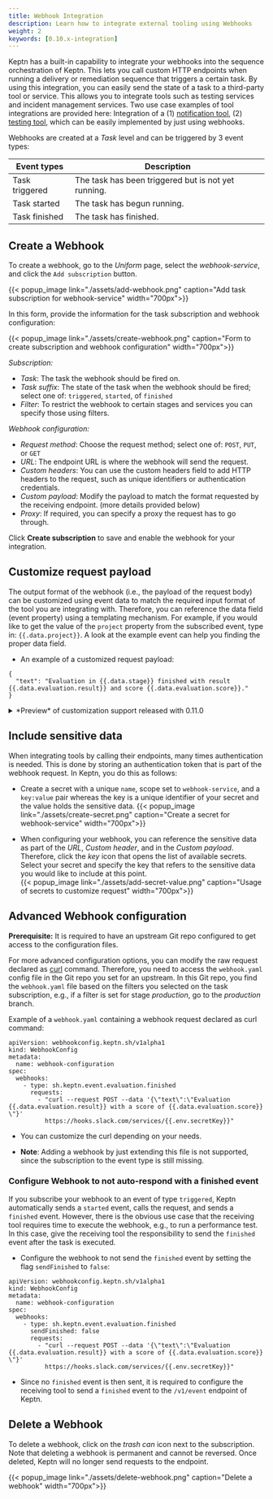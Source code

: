 ```yaml
---
title: Webhook Integration
description: Learn how to integrate external tooling using Webhooks
weight: 2
keywords: [0.10.x-integration]
---
```


Keptn has a built-in capability to integrate your webhooks into the sequence orchestration of Keptn. This lets you call custom HTTP endpoints when running a delivery or remediation sequence that triggers a certain task. By using this integration, you can easily send the state of a task to a third-party tool or service. This allows you to integrate tools such as testing services and incident management services. Two use case examples of tool integrations are provided here: Integration of a (1) [notification tool](../how_integrate/#notification-tools), (2) [testing tool](../how_integrate/#testing-tools), which can be easily implemented by just using webhooks.    

Webhooks are created at a *Task* level and can be triggered by 3 event types: 

| Event types     | Description                                           |
|---------------- |-----------------------------------------------------  |
| Task triggered  | The task has been triggered but is not yet running.   |
| Task started    | The task has begun running.                           |
| Task finished   | The task has finished.                                |

## Create a Webhook 

To create a webhook, go to the *Uniform* page, select the *webhook-service*, and click the `Add subscription` button. 

{{< popup_image
link="./assets/add-webhook.png"
caption="Add task subscription for webhook-service"
width="700px">}}

In this form, provide the information for the task subscription and webhook configuration: 

{{< popup_image
link="./assets/create-webhook.png"
caption="Form to create subscription and webhook configuration"
width="700px">}}

*Subscription:*

* *Task*: The task the webhook should be fired on.
* *Task suffix*: The state of the task when the webhook should be fired; select one of: `triggered`, `started`, of `finished`
* *Filter*: To restrict the webhook to certain stages and services you can specify those using filters. 

*Webhook configuration:*

* *Request method*: Choose the request method; select one of: `POST`, `PUT`, or `GET`
* *URL*: The endpoint URL is where the webhook will send the request. 
* *Custom headers*: You can use the custom headers field to add HTTP headers to the request, such as unique identifiers or authentication credentials.
* *Custom payload*: Modify the payload to match the format requested by the receiving endpoint. (more details provided below)
* *Proxy*: If required, you can specify a proxy the request has to go through.

Click **Create subscription** to save and enable the webhook for your integration.

## Customize request payload

The output format of the webhook (i.e., the payload of the request body) can be customized using event data to match the required input format of the tool you are integrating with. Therefore, you can reference the data field (event property) using a templating mechanism. For example, if you would like to get the value of the `project` property from the subscribed event, type in: `{{.data.project}}`. A look at the example event can help you finding the proper data field. 

* An example of a customized request payload:   

```
{
  "text": "Evaluation in {{.data.stage}} finished with result {{.data.evaluation.result}} and score {{.data.evaluation.score}}."
}
```

<details><summary>*Preview* of customization support released with 0.11.0</summary>
<p>

For a more convenient way, a feature is planned where you can put your cursor in the text field at the spot where you would like to customize the payload. Then click the *computer* icon that opens a list of data fields you can add to the payload. This list of data fields is derived from the event your webhook is subscribed to. 

{{< popup_image
link="./assets/customize-payload.png"
caption="Select event data to customize the request payload"
width="700px">}}

</p>
</details>

## Include sensitive data

When integrating tools by calling their endpoints, many times authentication is needed. This is done by storing an authentication token that is part of the webhook request. In Keptn, you do this as follows: 

* Create a secret with a unique `name`, scope set to `webhook-service`, and a `key:value` pair whereas the key is a unique identifier of your secret and the value holds the sensitive data.
  {{< popup_image
  link="./assets/create-secret.png"
  caption="Create a secret for webhook-service"
  width="700px">}}

* When configuring your webhook, you can reference the sensitive data as part of the *URL*, *Custom header*, and in the *Custom payload*. Therefore, click the *key* icon that opens the list of available secrets. Select your secret and specify the key that refers to the sensitive data you would like to include at this point.  
  {{< popup_image
  link="./assets/add-secret-value.png"
  caption="Usage of secrets to customize request"
  width="700px">}}

## Advanced Webhook configuration

**Prerequisite:** It is required to have an upstream Git repo configured to get access to the configuration files.  

For more advanced configuration options, you can modify the raw request declared as [curl](https://curl.se/) command. Therefore, you need to access the `webhook.yaml` config file in the Git repo you set for an upstream. In this Git repo, you find the `webhook.yaml` file based on the filters you selected on the task subscription, e.g., if a filter is set for stage *production*, go to the *production* branch. 

Example of a `webhook.yaml` containing a webhook request declared as curl command: 

```
apiVersion: webhookconfig.keptn.sh/v1alpha1
kind: WebhookConfig
metadata:
  name: webhook-configuration
spec:
  webhooks:
    - type: sh.keptn.event.evaluation.finished
      requests:
        - "curl --request POST --data '{\"text\":\"Evaluation {{.data.evaluation.result}} with a score of {{.data.evaluation.score}} \"}'
          https://hooks.slack.com/services/{{.env.secretKey}}"
```

* You can customize the curl depending on your needs. 

* **Note**: Adding a webhook by just extending this file is not supported, since the subscription to the event type is still missing. 

### Configure Webhook to not auto-respond with a finished event

If you subscribe your webhook to an event of type `triggered`, Keptn automatically sends a `started` event, calls the request, and sends a `finished` event. However, there is the obvious use case that the receiving tool requires time to execute the webhook, e.g., to run a performance test. In this case, give the receiving tool the responsibility to send the `finished` event after the task is executed. 

* Configure the webhook to not send the `finished` event by setting the flag `sendFinished` to `false`:

```
apiVersion: webhookconfig.keptn.sh/v1alpha1
kind: WebhookConfig
metadata:
  name: webhook-configuration
spec:
  webhooks:
    - type: sh.keptn.event.evaluation.finished
      sendFinished: false 
      requests:
        - "curl --request POST --data '{\"text\":\"Evaluation {{.data.evaluation.result}} with a score of {{.data.evaluation.score}} \"}'
          https://hooks.slack.com/services/{{.env.secretKey}}"
```

* Since no `finished` event is then sent, it is required to configure the receiving tool to send a `finished` event to the `/v1/event` endpoint of Keptn. 

## Delete a Webhook

To delete a webhook, click on the *trash can* icon next to the subscription. Note that deleting a webhook is permanent and cannot be reversed. Once deleted, Keptn will no longer send requests to the endpoint.

{{< popup_image
link="./assets/delete-webhook.png"
caption="Delete a webhook"
width="700px">}}
